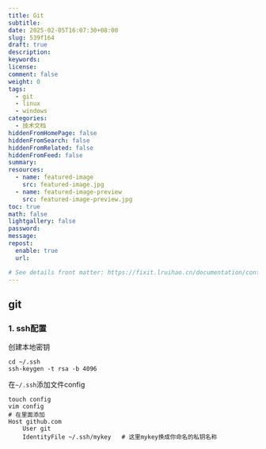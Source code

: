 ```yaml
---
title: Git
subtitle:
date: 2025-02-05T16:07:30+08:00
slug: 539f164
draft: true
description:
keywords:
license:
comment: false
weight: 0
tags:
  - git
  - linux
  - windows
categories:
  - 技术文档
hiddenFromHomePage: false
hiddenFromSearch: false
hiddenFromRelated: false
hiddenFromFeed: false
summary:
resources:
  - name: featured-image
    src: featured-image.jpg
  - name: featured-image-preview
    src: featured-image-preview.jpg
toc: true
math: false
lightgallery: false
password:
message:
repost:
  enable: true
  url:

# See details front matter: https://fixit.lruihao.cn/documentation/content-management/introduction/#front-matter
---
```


<!--more-->
## git

### 1. ssh配置

创建本地密钥

    cd ~/.ssh
    ssh-keygen -t rsa -b 4096

在`~/.ssh`添加文件config

    touch config
    vim config
    # 在里面添加
    Host github.com
    	User git
    	IdentityFile ~/.ssh/mykey   # 这里mykey换成你命名的私钥名称

